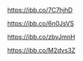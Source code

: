 <!-- --action list -->

https://ibb.co/7C7hjhD

<!-- --action get -->

https://ibb.co/6n0JsVS

<!-- --action add -->

https://ibb.co/zbvJmnH

<!-- --action remove -->

https://ibb.co/M2dvs3Z
